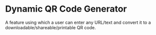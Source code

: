 # Dynamic QR Code Generator

A feature using which a user can enter any URL/text and convert it to a downloadable/shareable/printable QR code.
